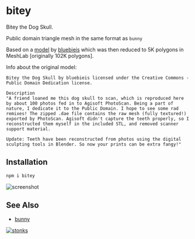 # bitey

Bitey the Dog Skull. 

Public domain triangle mesh in the same format as `bunny`

Based on a [model](https://www.thingiverse.com/thing:389119) by [bluebieis](https://www.thingiverse.com/bluebie/designs) which was then reduced to 5K polygons in MeshLab [originally 102K polygons].

Info about the original model:

```text
Bitey the Dog Skull by bluebieis licensed under the Creative Commons - Public Domain Dedication license.

Description
"A friend loaned me this dog skull to scan, which is reproduced here by about 100 photos fed in to Agisoft PhotoScan. Being a part of nature, I dedicate it to the Public Domain. I hope to see some rad remixes! The zipped .dae file contains the raw mesh (fully textured!) exported by PhotoScan. Agisoft didn't capture the teeth properly, so I reconstructed them myself in the included STL, and removed scanner support material.

Update: Teeth have been reconstructed from photos using the digital sculpting tools in Blender. So now your prints can be extra fangy!"
```

## Installation

```sh
npm i bitey
```

![screenshot](https://i.imgur.com/eZrUu7P.png)

## See Also

- [bunny](https://www.npmjs.com/package/bunny)

[![stonks](https://i.imgur.com/UpDxbfe.png)](https://www.npmjs.com/~stonkpunk)



